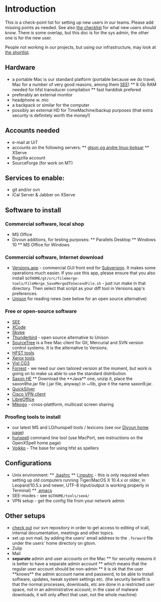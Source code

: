 # Introduction

This is a check-point list for setting up new users in our teams. Please add missing points as needed. See also [the checklist](../admin/checklist.html) for what new users should know. There is some overlap, but this doc is for the sys admin, the other one is for the new user.

People not working in our projects, but using our infrastructure, may look at [the shortlist](GettingStarted.html).

## Hardware

- a portable Mac is our standard platform (portable because we do travel, Mac
  for a number of very good reasons, among them
  [SEE](http://www.codingmonkeys.de/subethaedit/index.html))
  ** 8 Gb RAM needed for hfst transducer compilation
  ** fast harddisk prefered
- preferably an external monitor
- headphone w. mic
- a backpack or similar for the computer
- possibly an external HD for TimeMachine/backup purposes (that extra security
  is definitely worth the money!)

## Accounts needed

- e-mail at UiT
- accounts on the following servers:
  ** [gtsvn og andre linux-boksar](system/addremove.html)
  ** XServe
- Bugzilla account
- SourceForge (for work on MT)

## Services to enable:

- git and/or svn
- iCal Server & Jabber on XServe

## Software to install

### Commercial software, local shop

- MS Office
- Divvun additions, for testing purposes:
  ** Parallels Desktop
  ** Windows 10
  \*\* MS Office for Windows

### Commercial software, Internet download

- [Versions.app](http://www.versionsapp.com/) - commercial GUI front end for
  [Subversion](https://subversion.apache.org/). It makes some operations much
  easier. If you use this app, please ensure that you also install
  `$GTHOME/gt/src/filemerge-tools/FileMerge_SaveMergedToSecondFile.sh` - just
  run make in that directory. Then select that script as your diff tool in
  Versions.app's preferences.
- [Unison](http://www.panic.com/unison/) for reading news (see below for an open
  source alternative)

### Free or open-source software

- [SEE](http://www.codingmonkeys.de/subethaedit/index.html)
- [XCode](InstallingXCode.html)
- [Skype](http://www.skype.com/)
- [Thunderbird](http://www.mozilla.com/en-US/thunderbird/) - open source
  alternative to Unison
- [SourceTree](http://www.sourcetreeapp.com) is a free Mac client for Git, Mercurial and SVN version control systems. It is the alternative to Versions.
- [HFST tools](compiling_HFST3.html)
- [Xerox tools](http://www.fsmbook.com)
- [Visl CG3](/tools/docu-vislcg3.html)
- [Forrest](forrest-howto.html) - we need our own tailored version at the moment,
  but work is going on to make us able to use the standard distribution
- [Saxon HE](http://saxon.sourceforge.net/#F9.4HE)
  ** Download the **Java\*\* one, unzip it, place the saxon9he.jar file (.jar file, anyway) in ~/lib, give it the name saxon9.jar.
- [QuickSilver](https://qsapp.com/)
- [Cisco VPN client](http://helpdesk.ugent.be/vpn/en/akkoord.php)
- [LibreOffice](http://www.libreoffice.org/)
- [Mikogo](http://www.mikogo.com) - cross-plattform, multicast screen sharing

### Proofing tools to install

- our latest MS and LO/hunspell tools / lexicons (see our
  [Divvun home page](https://divvun.no/))
- [hunspell](http://hunspell.sourceforge.net/) command line tool (use MacPort,
  see instructions on the OpenXSpell home page)
- [Voikko](http://voikko.sourceforge.net/) - The base for using hfst as spellers

## Configurations

- Unix environment:
  ** [.bashrc](docu-setup-bash.html)
  ** ([.inputrc](docu-setup-bash.html#Setting+up+8-bit+input) - this is only
  required when setting up old computers running Tiger/MacOS X 10.4.x or older,
  in Leopard/10.5.x and newer, UTF-8 input/output is working properly in
  Terminal)
  \*\* [.emacs](setup-emacs-howto.html)
- SEE-modes - see `$GTHOME/tools/see4/`
- VPN setup - get the config file from your network admin

## Other setups

- [check out](/tools/docu-svn-user.html) our svn repository
  in order to get access to editing of icall, internal documentation,
  meetings and other topics.
- set up svn mail, by adding the users' email address to the
  `.forward` file under the users' home directory on gtsvn.
- Zulip
- Mail
- **separate** admin and user accounts on the Mac
  ** for security reasons it is better to have a separate admin account
  ** which means that the regular user account should be non-admin
  ** it is ok that the user **knows\*\* the admin account name and password, to
  be able to install software, updates, tweak system settings etc. (the
  security benefit is that the normal processes, downloads, etc are done in a
  restricted user space, not in an administrative account; in the case of
  malware downloads, it will only affect that user, not the whole machine)
